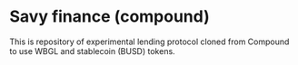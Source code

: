 # Savy finance (compound)

This is repository of experimental lending protocol cloned from Compound to use WBGL and stablecoin (BUSD) tokens.


